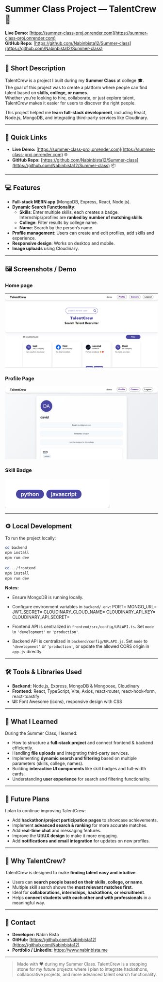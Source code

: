 # Summer Class Project — TalentCrew 🚀

**Live Demo:** [https://summer-class-proj.onrender.com](https://summer-class-proj.onrender.com)  
**GitHub Repo:** [https://github.com/Nabinbista12/Summer-class](https://github.com/Nabinbista12/Summer-class)  

---

## 📖 Short Description

TalentCrew is a project I built during my **Summer Class** at college 🎓.  
The goal of this project was to create a platform where people can find talent based on **skills, college, or names**.  
Whether you’re looking to hire, collaborate, or just explore talent, TalentCrew makes it easier for users to discover the right people.

This project helped me **learn full-stack development**, including React, Node.js, MongoDB, and integrating third-party services like Cloudinary.  

---

## 🔗 Quick Links

- **Live Demo:** [https://summer-class-proj.onrender.com](https://summer-class-proj.onrender.com) 🌐  
- **GitHub Repo:** [https://github.com/Nabinbista12/Summer-class](https://github.com/Nabinbista12/Summer-class) 📦  

---

## 💻 Features

- **Full-stack MERN app** (MongoDB, Express, React, Node.js).  
- **Dynamic Search Functionality**:
  - **Skills**: Enter multiple skills, each creates a badge. Internships/profiles are **ranked by number of matching skills**.  
  - **College**: Filter results by college name.  
  - **Name**: Search by the person’s name.  
- **Profile management**: Users can create and edit profiles, add skills and experience.  
- **Responsive design**: Works on desktop and mobile.  
- **Image uploads** using Cloudinary.  

---

## 🖼️ Screenshots / Demo

### Home page
![Homepage](image.png)

### Profile Page
![Profile Search](image-3.png)

### Skill Badge
![Skill Badges](image-2.png)  


---

## ⚙️ Local Development

To run the project locally:

```powershell
cd backend
npm install
npm run dev

cd ../frontend
npm install
npm run dev
````

**Notes:**

* Ensure MongoDB is running locally.
* Configure environment variables in `backend/.env`:
PORT=
MONGO_URL=
JWT_SECRET=
CLOUDINARY_CLOUD_NAME=
CLOUDINARY_API_KEY=
CLOUDINARY_API_SECRET=

* Frontend API is centralized in `frontend/src/config/URLAPI.ts`. Set `mode` to `'development'` or `'production'`.
* Backend API is centralized in `backend/config/URLAPI.js`. Set `mode` to `'development'` or `'production'`, or update the allowed CORS origin in `app.js` directly.


---

## 🛠️ Tools & Libraries Used

* **Backend:** Node.js, Express, MongoDB & Mongoose, Cloudinary
* **Frontend:** React, TypeScript, Vite, Axios, react-router, react-hook-form, react-toastify
* **UI:** Font Awesome (icons), responsive design with CSS

---

## 🌱 What I Learned

During the Summer Class, I learned:

* How to structure a **full-stack project** and connect frontend & backend efficiently.
* Handling **file uploads** and integrating third-party services.
* Implementing **dynamic search and filtering** based on multiple parameters (skills, college, names).
* Building **interactive UI components** like skill badges and full-width cards.
* Understanding **user experience** for search and filtering functionality.

---

## 🚀 Future Plans

I plan to continue improving TalentCrew:

* Add **hackathon/project participation pages** to showcase achievements.
* Implement **advanced search & ranking** for more accurate matches.
* Add **real-time chat** and messaging features.
* Improve the **UI/UX design** to make it more engaging.
* Add **notifications and email integration** for updates on new profiles.

---

## 🔎 Why TalentCrew?

TalentCrew is designed to make **finding talent easy and intuitive**.

* Users can **search people based on their skills, college, or name**.
* Multiple skill search shows the **most relevant matches first**.
* Ideal for **collaborations, internships, hackathons, or recruitment**.
* Helps **connect students with each other and with professionals** in a meaningful way.

---

## 🎯 Contact

* **Developer:** Nabin Bista
* **GitHub:** [https://github.com/Nabinbista12](https://github.com/Nabinbista12)
* **Portfolio / LinkedIn:** https://www.nabinbista.me

---

> Made with ❤️ during my Summer Class. TalentCrew is a stepping stone for my future projects where I plan to integrate hackathons, collaborative projects, and more advanced talent search functionality.

```
